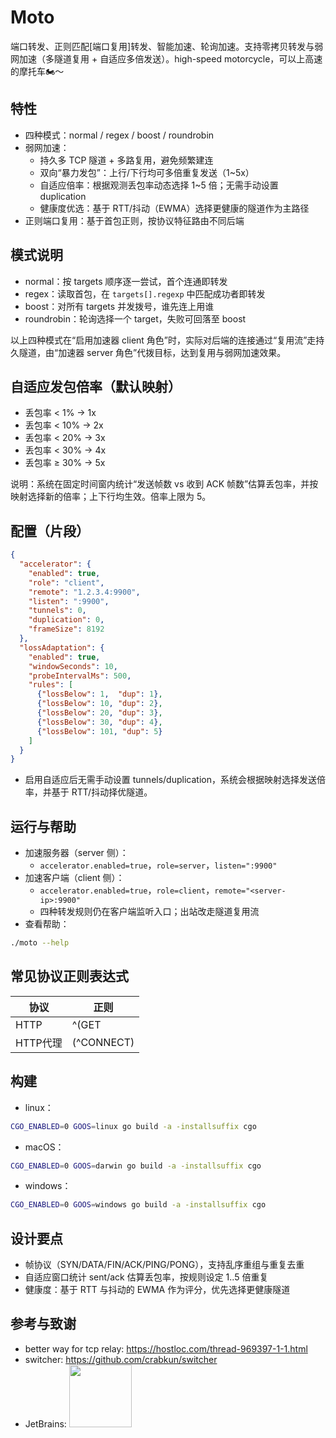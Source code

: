 # Moto

端口转发、正则匹配[端口复用]转发、智能加速、轮询加速。支持零拷贝转发与弱网加速（多隧道复用 + 自适应多倍发送）。high-speed motorcycle，可以上高速的摩托车🏍️～

## 特性
- 四种模式：normal / regex / boost / roundrobin
- 弱网加速：
  - 持久多 TCP 隧道 + 多路复用，避免频繁建连
  - 双向“暴力发包”：上行/下行均可多倍重复发送（1~5x）
  - 自适应倍率：根据观测丢包率动态选择 1~5 倍；无需手动设置 duplication
  - 健康度优选：基于 RTT/抖动（EWMA）选择更健康的隧道作为主路径
- 正则端口复用：基于首包正则，按协议特征路由不同后端

## 模式说明
- normal：按 targets 顺序逐一尝试，首个连通即转发
- regex：读取首包，在 `targets[].regexp` 中匹配成功者即转发
- boost：对所有 targets 并发拨号，谁先连上用谁
- roundrobin：轮询选择一个 target，失败可回落至 boost

以上四种模式在“启用加速器 client 角色”时，实际对后端的连接通过“复用流”走持久隧道，由“加速器 server 角色”代拨目标，达到复用与弱网加速效果。

## 自适应发包倍率（默认映射）
- 丢包率 < 1%  -> 1x
- 丢包率 < 10% -> 2x
- 丢包率 < 20% -> 3x
- 丢包率 < 30% -> 4x
- 丢包率 ≥ 30% -> 5x

说明：系统在固定时间窗内统计“发送帧数 vs 收到 ACK 帧数”估算丢包率，并按映射选择新的倍率；上下行均生效。倍率上限为 5。

## 配置（片段）
```json
{
  "accelerator": {
    "enabled": true,
    "role": "client",
    "remote": "1.2.3.4:9900",
    "listen": ":9900",
    "tunnels": 0,
    "duplication": 0,
    "frameSize": 8192
  },
  "lossAdaptation": {
    "enabled": true,
    "windowSeconds": 10,
    "probeIntervalMs": 500,
    "rules": [
      {"lossBelow": 1,  "dup": 1},
      {"lossBelow": 10, "dup": 2},
      {"lossBelow": 20, "dup": 3},
      {"lossBelow": 30, "dup": 4},
      {"lossBelow": 101, "dup": 5}
    ]
  }
}
```
- 启用自适应后无需手动设置 tunnels/duplication，系统会根据映射选择发送倍率，并基于 RTT/抖动择优隧道。

## 运行与帮助
- 加速服务器（server 侧）：
  - `accelerator.enabled=true`，`role=server`，`listen=":9900"`
- 加速客户端（client 侧）：
  - `accelerator.enabled=true`，`role=client`，`remote="<server-ip>:9900"`
  - 四种转发规则仍在客户端监听入口；出站改走隧道复用流
- 查看帮助：
```bash
./moto --help
```

## 常见协议正则表达式
| 协议 | 正则 |
| --- | --- |
| HTTP | ^(GET|POST|HEAD|DELETE|PUT|CONNECT|OPTIONS|TRACE) |
| HTTP代理 | (^CONNECT)|(Proxy-Connection:) |

## 构建
- linux：
```bash
CGO_ENABLED=0 GOOS=linux go build -a -installsuffix cgo
```
- macOS：
```bash
CGO_ENABLED=0 GOOS=darwin go build -a -installsuffix cgo
```
- windows：
```bash
CGO_ENABLED=0 GOOS=windows go build -a -installsuffix cgo
```

## 设计要点
- 帧协议（SYN/DATA/FIN/ACK/PING/PONG），支持乱序重组与重复去重
- 自适应窗口统计 sent/ack 估算丢包率，按规则设定 1..5 倍重复
- 健康度：基于 RTT 与抖动的 EWMA 作为评分，优先选择更健康隧道

## 参考与致谢
- better way for tcp relay: https://hostloc.com/thread-969397-1-1.html
- switcher: https://github.com/crabkun/switcher
- JetBrains: 
  <a href="https://www.jetbrains.com/?from=cppla"><img src="https://resources.jetbrains.com/storage/products/company/brand/logos/jb_square.png" width="100px"></a>
